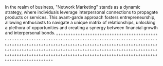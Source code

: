 In the realm of business, "Network Marketing" stands as a dynamic strategy, where individuals leverage interpersonal connections to propagate products or services. This avant-garde approach fosters entrepreneurship, allowing enthusiasts to navigate a unique matrix of relationships, unlocking a plethora of opportunities and creating a synergy between financial growth and interpersonal bonds.
<a href="https://softscanmarketing7891.weebly.com/">.</a>
<a href="https://softscanmarketing7971.weebly.com/">.</a>
<a href="https://softscanmarketing8013.weebly.com/">.</a>
<a href="https://softscanmarketing8053.weebly.com/">.</a>
<a href="https://softscanmarketing8266.weebly.com/">.</a>
<a href="https://softscanmarketing8227.weebly.com/">.</a>
<a href="https://softscanmarketing8312.weebly.com/">.</a>
<a href="https://softscanmarketing8390.weebly.com/">.</a>
<a href="https://softscanmarketing8436.weebly.com/">.</a>
<a href="https://labsatlasdomainavailable.weebly.com/">.</a>
<a href="https://softscanmarketing8713.weebly.com/">.</a>
<a href="https://softscanmarketing8779.weebly.com/">.</a>
<a href="https://softscanmarketing8818.weebly.com/">.</a>
<a href="https://makeinteractivemarketing.weebly.com/">.</a>
<a href="https://publicpushmarketingee.weebly.com/">.</a>
<a href="https://rackfermarketingee.weebly.com/">.</a>
<a href="https://boostgroupmarketingee.weebly.com/">.</a>
<a href="https://meshgearmarketingee.weebly.com/">.</a>
<a href="https://softscanmarketing8744.weebly.com/">.</a>
<a href="https://marketinglightmarketingee.weebly.com/">.</a>
<a href="https://softscanmarketing7803.weebly.com/">.</a>
<a href="https://softscanmarketing7843.weebly.com/">.</a>
<a href="https://softscanmarketing7882.weebly.com/">.</a>
<a href="https://softscanmarketing7962.weebly.com/">.</a>
<a href="https://softscanmarketing8003.weebly.com/">.</a>
<a href="https://softscanmarketing8041.weebly.com/">.</a>
<a href="https://softscanmarketing8257.weebly.com/">.</a>
<a href="https://softscanmarketing8211.weebly.com/">.</a>
<a href="https://softscanmarketing8303.weebly.com/">.</a>
<a href="https://softscanmarketing8381.weebly.com/">.</a>
<a href="https://softscanmarketing8426.weebly.com/">.</a>
<a href="https://promotedockdomainavailable.weebly.com/">.</a>
<a href="https://softscanmarketing8704.weebly.com/">.</a>
<a href="https://softscanmarketing8562.weebly.com/">.</a>
<a href="https://softscanmarketing8560.weebly.com/">.</a>
<a href="https://vectorfactorymarketing.weebly.com/">.</a>
<a href="https://optimizetiltmarketingee.weebly.com/">.</a>
<a href="https://growthpalacemarketingee.weebly.com/">.</a>
<a href="https://optimizefermarketingee.weebly.com/">.</a>
<a href="https://advertisemarkmarketingee.weebly.com/">.</a>
<a href="https://softscanmarketing8737.weebly.com/">.</a>
<a href="https://softscanmarketing7760.weebly.com/">.</a>
<a href="https://softscanmarketing7795.weebly.com/">.</a>
<a href="https://softscanmarketing7834.weebly.com/">.</a>
<a href="https://softscanmarketing7874.weebly.com/">.</a>
<a href="https://softscanmarketing7955.weebly.com/">.</a>
<a href="https://softscanmarketing7994.weebly.com/">.</a>
<a href="https://softscanmarketing8034.weebly.com/">.</a>
<a href="https://softscanmarketing8249.weebly.com/">.</a>
<a href="https://softscanmarketing8208.weebly.com/">.</a>
<a href="https://softscanmarketing8296.weebly.com/">.</a>
<a href="https://softscanmarketing8374.weebly.com/">.</a>
<a href="https://softscanmarketing8415.weebly.com/">.</a>
<a href="https://coreadsdomainavailable.weebly.com/">.</a>
<a href="https://softscanmarketing8696.weebly.com/">.</a>
<a href="https://softscanmarketing8809.weebly.com/">.</a>
<a href="https://softscanmarketing8848.weebly.com/">.</a>
<a href="https://medialevelmarketing.weebly.com/">.</a>
<a href="https://engineideasmarketingee.weebly.com/">.</a>
<a href="https://technologieshousemarketingadvertisingscoutmarketingee.weebly.com/">.</a>
<a href="https://labspressmarketingee.weebly.com/">.</a>
<a href="https://solidpromotemarketingee.weebly.com/">.</a>
<a href="https://chipisemarketing.weebly.com/">.</a>
<a href="https://marketingaholicty.weebly.com/">.</a>
<a href="https://acknowledgeddigitalty.weebly.com/">.</a>
<a href="https://digitologyty.weebly.com/">.</a>
<a href="https://droidvaluemarketing.weebly.com/">.</a>
<a href="https://brandlermarketing.weebly.com/">.</a>
<a href="https://startwaredomainavailable.weebly.com/">.</a>
<a href="https://leveldomainavailable.weebly.com/">.</a>
<a href="https://marketingautomation2815.weebly.com/">.</a>
<a href="https://marketingautomation2900.weebly.com/">.</a>
<a href="https://softscanmarketing3734.weebly.com/">.</a>
<a href="https://strategicmarketingaz.weebly.com/">.</a>
<a href="https://bottomlinefueldomainavailable.weebly.com/">.</a>
<a href="https://promotestripemarketing.weebly.com/">.</a>
<a href="https://softscanmarketing8802.weebly.com/">.</a>
<a href="https://softscanmarketing8839.weebly.com/">.</a>
<a href="https://wizservicesmarketing.weebly.com/">.</a>
<a href="https://enginestripemarketingee.weebly.com/">.</a>
<a href="https://expertssensemarketingee.weebly.com/">.</a>
<a href="https://technoblogmarketingee.weebly.com/">.</a>
<a href="https://promotedropmarketingee.weebly.com/">.</a>
<a href="https://softscanmarketing8772.weebly.com/">.</a>
<a href="https://softscanmarketing7791.weebly.com/">.</a>
<a href="https://softscanmarketing7829.weebly.com/">.</a>
<a href="https://softscanmarketing7871.weebly.com/">.</a>
<a href="https://softscanmarketing7912.weebly.com/">.</a>
<a href="https://softscanmarketing7991.weebly.com/">.</a>
<a href="https://softscanmarketing8031.weebly.com/">.</a>
<a href="https://softscanmarketing8071.weebly.com/">.</a>
<a href="https://softscanmarketing8285.weebly.com/">.</a>
<a href="https://softscanmarketing8246.weebly.com/">.</a>
<a href="https://softscanmarketing8366.weebly.com/">.</a>
<a href="https://softscanmarketing8410.weebly.com/">.</a>
<a href="https://brandingscoutdomainavailable.weebly.com/">.</a>
<a href="https://softscanmarketing8732.weebly.com/">.</a>
<a href="https://softscanmarketing8792.weebly.com/">.</a>
<a href="https://softscanmarketing8835.weebly.com/">.</a>
<a href="https://nibblehubmarketing.weebly.com/">.</a>
<a href="https://technopostmarketingee.weebly.com/">.</a>
<a href="https://meshspotmarketingee.weebly.com/">.</a>
<a href="https://semscalemarketingee.weebly.com/">.</a>
<a href="https://expertsclubmarketingee.weebly.com/">.</a>
<a href="https://softscanmarketing876.weebly.com/">.</a>
<a href="https://softscanmarketing7780.weebly.com/">.</a>
<a href="https://softscanmarketing7823.weebly.com/">.</a>
<a href="https://softscanmarketing7863.weebly.com/">.</a>
<a href="https://softscanmarketing7904.weebly.com/">.</a>
<a href="https://softscanmarketing7983.weebly.com/">.</a>
<a href="https://softscanmarketing8023.weebly.com/">.</a>
<a href="https://softscanmarketing8063.weebly.com/">.</a>
<a href="https://softscanmarketing8276.weebly.com/">.</a>
<a href="https://softscanmarketing8238.weebly.com/">.</a>
<a href="https://softscanmarketing8358.weebly.com/">.</a>
<a href="https://softscanmarketing8403.weebly.com/">.</a>
<a href="https://meshscaledomainavailable.weebly.com/">.</a>
<a href="https://softscanmarketing8724.weebly.com/">.</a>
<a href="https://softscanmarketing8785.weebly.com/">.</a>
<a href="https://softscanmarketing8824.weebly.com/">.</a>
<a href="https://techcaremarketing.weebly.com/">.</a>
<a href="https://botsafermarketingee.weebly.com/">.</a>
<a href="https://advertiseloadmarketingee.weebly.com/">.</a>
<a href="https://affiliatemostmarketingee.weebly.com/">.</a>
<a href="https://boostledmarketingxe.weebly.com/">.</a>
<a href="https://softscanmarketing8756.weebly.com/">.</a>
<a href="https://softscanmarketing7774.weebly.com/">.</a>
<a href="https://softscanmarketing7817.weebly.com/">.</a>
<a href="https://softscanmarketing7853.weebly.com/">.</a>
<a href="https://softscanmarketing7895.weebly.com/">.</a>
<a href="https://softscanmarketing7975.weebly.com/">.</a>
<a href="https://softscanmarketing8017.weebly.com/">.</a>
<a href="https://softscanmarketing8057.weebly.com/">.</a>
<a href="https://softscanmarketing8267.weebly.com/">.</a>
<a href="https://softscanmarketing8230.weebly.com/">.</a>
<a href="https://softscanmarketing8348.weebly.com/">.</a>
<a href="https://softscanmarketing8389.weebly.com/">.</a>
<a href="https://audiencegedmarketing.weebly.com/">.</a>
<a href="https://softscanmarketing8716.weebly.com/">.</a>
<a href="https://softscanmarketing8777.weebly.com/">.</a>
<a href="https://softscanmarketing8816.weebly.com/">.</a>
<a href="https://cryptclickmarketing.weebly.com/">.</a>
<a href="https://makedatamarketingree.weebly.com/">.</a>
<a href="https://meshlabmarketingee.weebly.com/">.</a>
<a href="https://waresagamarketingee.weebly.com/">.</a>
<a href="https://makeb2bmarketingee.weebly.com/">.</a>
<a href="https://softscanmarketing8747.weebly.com/">.</a>
<a href="https://softscanmarketing7766.weebly.com/">.</a>
<a href="https://softscanmarketing7807.weebly.com/">.</a>
<a href="https://softscanmarketing7847.weebly.com/">.</a>
<a href="https://softscanmarketing7886.weebly.com/">.</a>
<a href="https://softscanmarketing7967.weebly.com/">.</a>
<a href="https://softscanmarketing8007.weebly.com/">.</a>
<a href="https://softscanmarketing8048.weebly.com/">.</a>
<a href="https://softscanmarketing8259.weebly.com/">.</a>
<a href="https://softscanmarketing8214.weebly.com/">.</a>
<a href="https://softscanmarketing8344.weebly.com/">.</a>
<a href="https://softscanmarketing8384.weebly.com/">.</a>
<a href="https://wareshutdomainavailable.weebly.com/">.</a>
<a href="https://softscanmarketing8708.weebly.com/">.</a>
<a href="https://softscanmarketing8537.weebly.com/">.</a>
<a href="https://softscanmarketing8538.weebly.com/">.</a>
<a href="https://workspassmarketing.weebly.com/">.</a>
<a href="https://droidshackmarketingee.weebly.com/">.</a>
<a href="https://informaticsproductsmarketingee.weebly.com/">.</a>
<a href="https://boxhillmarketingee.weebly.com/">.</a>
<a href="https://retailstockmarketingee.weebly.com/">.</a>
<a href="https://softscanmarketing8740.weebly.com/">.</a>
<a href="https://softscanmarketing7757.weebly.com/">.</a>
<a href="https://softscanmarketing7799.weebly.com/">.</a>
<a href="https://softscanmarketing7835.weebly.com/">.</a>
<a href="https://softscanmarketing7875.weebly.com/">.</a>
<a href="https://softscanmarketing7959.weebly.com/">.</a>
<a href="https://softscanmarketing7999.weebly.com/">.</a>
<a href="https://softscanmarketing8046.weebly.com/">.</a>
<a href="https://softscanmarketing8251.weebly.com/">.</a>
<a href="https://softscanmarketing8205.weebly.com/">.</a>
<a href="https://softscanmarketing8333.weebly.com/">.</a>
<a href="https://softscanmarketing8378.weebly.com/">.</a>
<a href="https://botoptiondomainavailable.weebly.com/">.</a>
<a href="https://softscanmarketing8700.weebly.com/">.</a>
<a href="https://softscanmarketing8814.weebly.com/">.</a>
<a href="https://softscanmarketing8851.weebly.com/">.</a>
<a href="https://codevibemarketing.weebly.com/">.</a>
<a href="https://strategywaymarketingee.weebly.com/">.</a>
<a href="https://adbaymarketingee.weebly.com/">.</a>
<a href="https://seotiltmarketingee.weebly.com/">.</a>
<a href="https://technologypressmarketingee.weebly.com/">.</a>
<a href="https://byteskillmarketing.weebly.com/">.</a>
<a href="https://tecmarketingty.weebly.com/">.</a>
<a href="https://marketingtasksty.weebly.com/">.</a>
<a href="https://marketingvertexty.weebly.com/">.</a>
<a href="https://informaticssignalmarketing.weebly.com/">.</a>
<a href="https://bytelightmarketingz.weebly.com/">.</a>
<a href="https://addropdomainavailable.weebly.com/">.</a>
<a href="https://startenginedomainavailable.weebly.com/">.</a>
<a href="https://softscanmarketing3732.weebly.com/">.</a>
<a href="https://acquisitionsmarketingaz.weebly.com/">.</a>
<a href="https://interactiveproductdomain.weebly.com/">.</a>
<a href="https://campaignfocusmarketing.weebly.com/">.</a>
<a href="https://softscanmarketing8805.weebly.com/">.</a>
<a href="https://softscanmarketing8843.weebly.com/">.</a>
<a href="https://semgrammarketing.weebly.com/">.</a>
<a href="https://relationsspotmarketingee.weebly.com/">.</a>
<a href="https://mediavaluemarketingee.weebly.com/">.</a>
<a href="https://prsafermarketingee.weebly.com/">.</a>
<a href="https://netitemsmarketingee.weebly.com/">.</a>
<a href="https://softscanmarketing8770.weebly.com/">.</a>
<a href="https://softscanmarketing7793.weebly.com/">.</a>
<a href="https://softscanmarketing7826.weebly.com/">.</a>
<a href="https://softscanmarketing7869.weebly.com/">.</a>
<a href="https://softscanmarketing7913.weebly.com/">.</a>
<a href="https://softscanmarketing7987.weebly.com/">.</a>
<a href="https://softscanmarketing8029.weebly.com/">.</a>
<a href="https://softscanmarketing8069.weebly.com/">.</a>
<a href="https://softscanmarketing8325.weebly.com/">.</a>
<a href="https://softscanmarketing8368.weebly.com/">.</a>
<a href="https://hivedomainavailable.weebly.com/">.</a>
<a href="https://softscanmarketing8730.weebly.com/">.</a>
<a href="https://softscanmarketing8798.weebly.com/">.</a>
<a href="https://softscanmarketing8833.weebly.com/">.</a>
<a href="https://mediaideasmarketing.weebly.com/">.</a>
<a href="https://digitalfitmarketingee.weebly.com/">.</a>
<a href="https://retailmakermarketingee.weebly.com/">.</a>
<a href="https://softbandmarketingee.weebly.com/">.</a>
<a href="https://relationsgroupmarketingee.weebly.com/">.</a>
<a href="https://softscanmarketing8762.weebly.com/">.</a>
<a href="https://softscanmarketing7778.weebly.com/">.</a>
<a href="https://softscanmarketing7821.weebly.com/">.</a>
<a href="https://softscanmarketing7861.weebly.com/">.</a>
<a href="https://softscanmarketing7902.weebly.com/">.</a>
<a href="https://softscanmarketing7981.weebly.com/">.</a>
<a href="https://softscanmarketing8021.weebly.com/">.</a>
<a href="https://softscanmarketing8060.weebly.com/">.</a>
<a href="https://softscanmarketing8316.weebly.com/">.</a>
<a href="https://softscanmarketing8361.weebly.com/">.</a>
<a href="https://microrieddomainavailable.weebly.com/">.</a>
<a href="https://softscanmarketing8722.weebly.com/">.</a>
<a href="https://softscanmarketing8788.weebly.com/">.</a>
<a href="https://softscanmarketing8825.weebly.com/">.</a>
<a href="https://nibblelevelmarketing.weebly.com/">.</a>
<a href="https://publicmakermarketingee.weebly.com/">.</a>
<a href="https://byteensmarketingee.weebly.com/">.</a>
<a href="https://warezitemsmarketingee.weebly.com/">.</a>
<a href="https://rackproductmarketingee.weebly.com/">.</a>
<a href="https://softscanmarketing8753.weebly.com/">.</a>
<a href="https://softscanmarketing7771.weebly.com/">.</a>
<a href="https://softscanmarketing7814.weebly.com/">.</a>
<a href="https://softscanmarketing7854.weebly.com/">.</a>
<a href="https://softscanmarketing7893.weebly.com/">.</a>
<a href="https://softscanmarketing7973.weebly.com/">.</a>
<a href="https://softscanmarketing8011.weebly.com/">.</a>
<a href="https://softscanmarketing8051.weebly.com/">.</a>
<a href="https://softscanmarketing8309.weebly.com/">.</a>
<a href="https://softscanmarketing8353.weebly.com/">.</a>
<a href="https://rackglowdomainavailable.weebly.com/">.</a>
<a href="https://softscanmarketing8717.weebly.com/">.</a>
<a href="https://softscanmarketing8780.weebly.com/">.</a>
<a href="https://softscanmarketing8819.weebly.com/">.</a>
<a href="https://nanoscanmarketing.weebly.com/">.</a>
<a href="https://boxesretailsmarketingee.weebly.com/">.</a>
<a href="https://bitsmakermarketingee.weebly.com/">.</a>
<a href="https://relationslevelmarketingee.weebly.com/">.</a>
<a href="https://techtagsmarketingee.weebly.com/">.</a>
<a href="https://softscanmarketing8745.weebly.com/">.</a>
<a href="https://softscanmarketing7761.weebly.com/">.</a>
<a href="https://softscanmarketing7804.weebly.com/">.</a>
<a href="https://softscanmarketing7846.weebly.com/">.</a>
<a href="https://softscanmarketing7885.weebly.com/">.</a>
<a href="https://softscanmarketing7963.weebly.com/">.</a>
<a href="https://softscanmarketing8005.weebly.com/">.</a>
<a href="https://softscanmarketing8043.weebly.com/">.</a>
<a href="https://softscanmarketing8302.weebly.com/">.</a>
<a href="https://softscanmarketing8343.weebly.com/">.</a>
<a href="https://gearscapedomainavailable.weebly.com/">.</a>
<a href="https://softscanmarketing8706.weebly.com/">.</a>
<a href="https://brandproductsmarketing.weebly.com/">.</a>
<a href="https://softscanmarketing8738.weebly.com/">.</a>
<a href="https://softscanmarketing7756.weebly.com/">.</a>
<a href="https://softscanmarketing7797.weebly.com/">.</a>
<a href="https://softscanmarketing7840.weebly.com/">.</a>
<a href="https://softscanmarketing7876.weebly.com/">.</a>
<a href="https://softscanmarketing7957.weebly.com/">.</a>
<a href="https://softscanmarketing7997.weebly.com/">.</a>
<a href="https://softscanmarketing8036.weebly.com/">.</a>
<a href="https://softscanmarketing8293.weebly.com/">.</a>
<a href="https://softscanmarketing8337.weebly.com/">.</a>
<a href="https://marketingproductsdomainavailable.weebly.com/">.</a>
<a href="https://softscanmarketing8698.weebly.com/">.</a>
<a href="https://boostatlasmarketing.weebly.com/">.</a>
<a href="https://marketgraphmarketing.weebly.com/">.</a>
<a href="https://operationdigitalty.weebly.com/">.</a>
<a href="https://networkmarketintyg.weebly.com/">.</a>
<a href="https://marketingistyh.weebly.com/">.</a>
<a href="https://wizpropertiesmarketing.weebly.com/">.</a>
<a href="https://advertisetiltmarketingz.weebly.com/">.</a>
<a href="https://availablegearshipdomain.weebly.com/">.</a>
<a href="https://availablegrowthmethoddomain.weebly.com/">.</a>
<a href="https://softscanmarketing3685.weebly.com/">.</a>
<a href="https://softadvertisingaz.weebly.com/">.</a>
<a href="https://droidideasdomainavailable.weebly.com/">.</a>
<a href="https://communicationsvaluesmarketing.weebly.com/">.</a>
<a href="https://bottomlineblogmarketingc.weebly.com/">.</a>
<a href="https://softscanmarketing8774.weebly.com/">.</a>
<a href="https://softscanmarketing7789.weebly.com/">.</a>
<a href="https://softscanmarketing7831.weebly.com/">.</a>
<a href="https://softscanmarketing7873.weebly.com/">.</a>
<a href="https://softscanmarketing7911.weebly.com/">.</a>
<a href="https://softscanmarketing7992.weebly.com/">.</a>
<a href="https://softscanmarketing8032.weebly.com/">.</a>
<a href="https://softscanmarketing8073.weebly.com/">.</a>
<a href="https://softscanmarketing8329.weebly.com/">.</a>
<a href="https://softscanmarketing8405.weebly.com/">.</a>
<a href="https://virtualentdomainavailable.weebly.com/">.</a>
